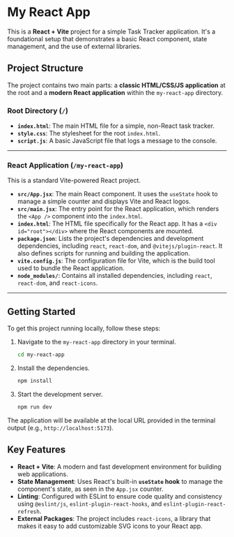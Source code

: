 # My React App

This is a **React + Vite** project for a simple Task Tracker application. It's a foundational setup that demonstrates a basic React component, state management, and the use of external libraries.

## Project Structure

The project contains two main parts: a **classic HTML/CSS/JS application** at the root and a **modern React application** within the `my-react-app` directory.

### Root Directory (`/`)

  * **`index.html`**: The main HTML file for a simple, non-React task tracker.
  * **`style.css`**: The stylesheet for the root `index.html`.
  * **`script.js`**: A basic JavaScript file that logs a message to the console.

-----

### React Application (`/my-react-app`)

This is a standard Vite-powered React project.

  * **`src/App.jsx`**: The main React component. It uses the `useState` hook to manage a simple counter and displays Vite and React logos.
  * **`src/main.jsx`**: The entry point for the React application, which renders the `<App />` component into the `index.html`.
  * **`index.html`**: The HTML file specifically for the React app. It has a `<div id="root"></div>` where the React components are mounted.
  * **`package.json`**: Lists the project's dependencies and development dependencies, including `react`, `react-dom`, and `@vitejs/plugin-react`. It also defines scripts for running and building the application.
  * **`vite.config.js`**: The configuration file for Vite, which is the build tool used to bundle the React application.
  * **`node_modules/`**: Contains all installed dependencies, including `react`, `react-dom`, and `react-icons`.

-----

## Getting Started

To get this project running locally, follow these steps:

1.  Navigate to the `my-react-app` directory in your terminal.
    ```sh
    cd my-react-app
    ```
2.  Install the dependencies.
    ```sh
    npm install
    ```
3.  Start the development server.
    ```sh
    npm run dev
    ```

The application will be available at the local URL provided in the terminal output (e.g., `http://localhost:5173`).

## Key Features

  * **React + Vite**: A modern and fast development environment for building web applications.
  * **State Management**: Uses React's built-in **`useState` hook** to manage the component's state, as seen in the `App.jsx` counter.
  * **Linting**: Configured with ESLint to ensure code quality and consistency using `@eslint/js`, `eslint-plugin-react-hooks`, and `eslint-plugin-react-refresh`.
  * **External Packages**: The project includes `react-icons`, a library that makes it easy to add customizable SVG icons to your React app.